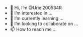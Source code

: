 - 👋 Hi, I’m @Uriel200534R
- 👀 I’m interested in ...
- 🌱 I’m currently learning ...
- 💞️ I’m looking to collaborate on ...
- 📫 How to reach me ...

<!---
Uriel200534R/Uriel200534R is a ✨ special ✨ repository because its `README.md` (this file) appears on your GitHub profile.
You can click the Preview link to take a look at your changes.
--->
